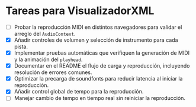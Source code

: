 # Tareas para VisualizadorXML

- [ ] Probar la reproducción MIDI en distintos navegadores para validar el arreglo del `AudioContext`.
- [x] Añadir controles de volumen y selección de instrumento para cada pista.
- [x] Implementar pruebas automáticas que verifiquen la generación de MIDI y la animación del `playhead`.
- [x] Documentar en el README el flujo de carga y reproducción, incluyendo resolución de errores comunes.
- [x] Optimizar la precarga de soundfonts para reducir latencia al iniciar la reproducción.
- [x] Añadir control global de tempo para la reproducción.
- [ ] Manejar cambio de tempo en tiempo real sin reiniciar la reproducción.
